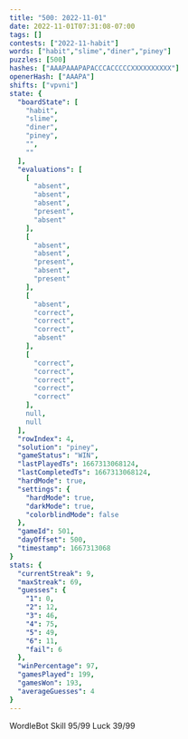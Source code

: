 ```yaml
---
title: "500: 2022-11-01"
date: 2022-11-01T07:31:08-07:00
tags: []
contests: ["2022-11-habit"]
words: ["habit","slime","diner","piney"]
puzzles: [500]
hashes: ["AAAPAAAPAPACCCACCCCCXXXXXXXXXX"]
openerHash: ["AAAPA"]
shifts: ["vpvni"]
state: {
  "boardState": [
    "habit",
    "slime",
    "diner",
    "piney",
    "",
    ""
  ],
  "evaluations": [
    [
      "absent",
      "absent",
      "absent",
      "present",
      "absent"
    ],
    [
      "absent",
      "absent",
      "present",
      "absent",
      "present"
    ],
    [
      "absent",
      "correct",
      "correct",
      "correct",
      "absent"
    ],
    [
      "correct",
      "correct",
      "correct",
      "correct",
      "correct"
    ],
    null,
    null
  ],
  "rowIndex": 4,
  "solution": "piney",
  "gameStatus": "WIN",
  "lastPlayedTs": 1667313068124,
  "lastCompletedTs": 1667313068124,
  "hardMode": true,
  "settings": {
    "hardMode": true,
    "darkMode": true,
    "colorblindMode": false
  },
  "gameId": 501,
  "dayOffset": 500,
  "timestamp": 1667313068
}
stats: {
  "currentStreak": 9,
  "maxStreak": 69,
  "guesses": {
    "1": 0,
    "2": 12,
    "3": 46,
    "4": 75,
    "5": 49,
    "6": 11,
    "fail": 6
  },
  "winPercentage": 97,
  "gamesPlayed": 199,
  "gamesWon": 193,
  "averageGuesses": 4
}
---
```

<!-- more -->
WordleBot
Skill 95/99
Luck 39/99

